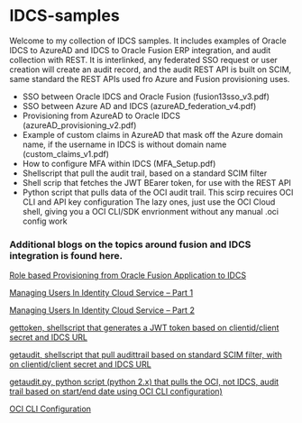 # IDCS-samples
Welcome to my collection of IDCS samples.
It includes examples of Oracle IDCS to AzureAD and IDCS to Oracle Fusion ERP integration, and audit collection with REST.
It is interlinked, any federated SSO request or user creation will create an audit record, and the audit REST API
is built on SCIM, same standard the REST APIs used fro Azure and Fusion provisioning uses.

- SSO between Oracle IDCS and Oracle Fusion  (fusion13sso_v3.pdf)
- SSO between Azure AD and IDCS (azureAD_federation_v4.pdf)
- Provisioning from AzureAD to Oracle IDCS (azureAD_provisioning_v2.pdf)
- Example of custom claims in AzureAD that mask off the Azure domain name, if the username in IDCS is without domain name (custom_claims_v1.pdf)
- How to configure MFA within IDCS (MFA_Setup.pdf)
- Shellscript that pull the audit trail, based on a standard SCIM filter
- Shell scrip that fetches the JWT BEarer token, for use with the REST API
- Python script that pulls data of the OCI audit trail. This scirp recuires OCI CLI and API key configuration
The lazy ones, just use the OCI Cloud shell, giving you a OCI CLI/SDK envrionment without any manual .oci config work
  
### Additional blogs on the topics around fusion and IDCS integration is found here.
  
[Role based Provisioning from Oracle Fusion Application to IDCS](https://blogs.oracle.com/cloud-infrastructure/post/role-based-provisioning-from-oracle-fusion-application-to-idcs-v2)
  
[Managing Users In Identity Cloud Service – Part 1](https://blogs.oracle.com/cloudsecurity/post/managing-users-in-identity-cloud-service-pt1)
  
[Managing Users In Identity Cloud Service – Part 2](https://blogs.oracle.com/cloudsecurity/post/managing-users-in-identity-cloud-service-pt2)

[gettoken, shellscript that generates a JWT token based on clientid/client secret and IDCS URL](https://github.com/bios62/IDCS-samples/blob/main/gettoken)

[getaudit, shellscript that pull audittrail based on standard SCIM filter, with on clientid/client secret and IDCS URL](https://github.com/bios62/IDCS-samples/blob/main/getaudit)

[getaudit.py, python script (python 2.x) that pulls the OCI, not IDCS, audit trail based on start/end date using OCI CLI configuration)](https://github.com/bios62/IDCS-samples/blob/main/getaudit.py)

[OCI CLI Configuration](https://github.com/oracle/oci-cli)
  
  
